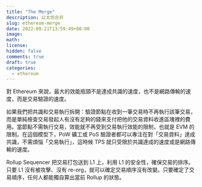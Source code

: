 ```yaml
---
title: "The Merge"
description: 以太坊合并
slug: ethereum-merge
date: 2022-09-21T13:59:49+08:00
image:
math:
license:
hidden: false
comments: true
draft: true
categories:
  - ethereum
---
```


對 Ethereum 來說，最大的效能瓶頸不是達成共識的速度，也不是網路傳輸的速度，而是交易驗證的速度。

如果我們把共識和交易執行拆開：驗證節點在收到一筆交易時不再執行該筆交易，而是單純檢查交易發起人有沒有足夠的錢來支付把他的交易資料收進區塊裡的費用。當節點不需執行交易，效能就不再受到交易執行效能的限制，也就是 EVM 的限制。在這個模型下，PoW 礦工或 PoS 驗證者都可以專注在對「交易資料」達成共識，不需煩惱「交易執行」，這時候 TPS 就只受限於共識達成的速度或是網路傳輸的速度。

Rollup Sequencer 把交易打包送到 L1 上，利用 L1 的安全性，確保交易的排序。只要 L1 沒有被攻擊、沒有 re-org，就可以確定交易順序沒有改變。只要確定了交易順序，任何人都能獨自算出當前 Rollup 的狀態。
